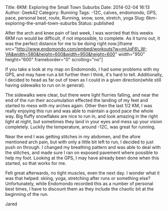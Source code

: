 Title: 6KM: Exploring the Small Town Suburbs
Date: 2014-02-04 16:13
Author: Geek42
Category: Running
Tags: -12C, calves, endomondo, GPS, pace, personal best, route, Running, snow, sore, stretch, yoga
Slug: 6km-exploring-the-small-town-suburbs
Status: published

After the arch and knee pain of last week, I was worried that this weeks
6KM run would be difficult, if not impossible, to complete. As it turns
out, it was the perfect distance for me to be doing right
now.<!--more-->\[iframe
src="http://www.endomondo.com/embed/workouts?w=mtJqF6\_W-VA&width=580&height=600&width=950&height=600"
width="950" height="600" frameborder="0" scrolling="no"\]

If you take a look at my map on Endomondo, I had some problems with my
GPS, and may have run a bit further then I think, it's hard to tell.
Additionally, I decided to head as far out of town as I could in a given
direction(while still having sidewalks to run on in general).

The sidewalks were clear, but there were light flurries falling, and
near the end of the run their accumulation effected the landing of my
feet and started to mess with my arches again. Other then the last 1/2
KM, I was really enjoying this run and was able to maintain a good pace
the whole way. Big fluffy snowflakes are nice to run in, and look
amazing in the right light at night, but sometimes they land in your
eyes and mess up your vision completely. Luckily the temperature, around
-12C, was great for running.

Near the end I was getting stitches in my abdomen, and the afore
mentioned arch pain, but with only a little bit left to run, I decided
to just push on through. I changed my breathing pattern and was able to
deal with the stitches, and made sure I ran on exposed pavement where
possible to help my foot. Looking at the GPS, I may have already been
done when this started, so that works for me.

Felt great afterwards, no tight muscles, even the next day. I wonder
what it was that helped: skiing, yoga, stretching after runs or
something else? Unfortunately, while Endomondo recorded this as a number
of personal best times, I have to discount them as they include the
chaotic bit at the beginning of the run.

Jared
